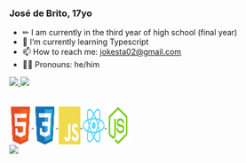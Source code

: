 ### José de Brito, 17yo

- ✏ I am currently in the third year of high school (final year) 
- 🌱 I’m currently learning Typescript
- 📫 How to reach me: jokesta02@gmail.com
- 👦🏽 Pronouns: he/him

<div>
  <a href="https://github.com/josephbrito">
  <img height="180em" src="https://github-readme-stats.vercel.app/api?username=josephbrito&show_icons=true&theme=dark&include_all_commits=true&count_private=true"/>
  <img height="180em" src="https://github-readme-stats.vercel.app/api/top-langs/?username=josephbrito&layout=compact&langs_count=7&theme=dark"/>
</div>
  <br />
 <div style="display: inline_block"><br>
  <img align="center" alt="José-HTML" height="70" width="40" src="https://raw.githubusercontent.com/devicons/devicon/master/icons/html5/html5-original.svg">
  <img align="center" alt="José-CSS" height="70" width="40" src="https://raw.githubusercontent.com/devicons/devicon/master/icons/css3/css3-original.svg">
  <img align="center" alt="José-Js" height="70" width="40" src="https://raw.githubusercontent.com/devicons/devicon/master/icons/javascript/javascript-plain.svg">
  <img align="center" alt="José-React" height="70" width="40" src="https://raw.githubusercontent.com/devicons/devicon/master/icons/react/react-original.svg">
  <img align="center" alt="José-Node" height="70" width="40" src="https://github.com/devicons/devicon/blob/master/icons/nodejs/nodejs-original.svg">
</div>
  <div>
    <a href="https://www.linkedin.com/in/jos%C3%A9-brito-b14472215/" target="_blank"><img src="https://img.shields.io/badge/-LinkedIn-%230077B5?style=for-the-badge&logo=linkedin&logoColor=white" target="_blank"></a> 
  </div>
